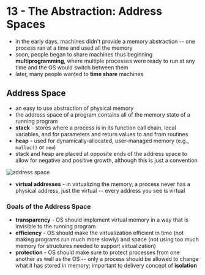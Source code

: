 # 13 - The Abstraction: Address Spaces
- in the early days, machines didn't provide a memory abstraction -- one process ran at a time and used all the memory
- soon, people began to share machines thus beginning **multiprogramming**, where multiple processes were ready to run at any time and the OS would switch between them
- later, many people wanted to **time share** machines

## Address Space
- an easy to use abstraction of physical memory
- the address space of a program contains all of the memory state of a running program
- **stack** - stores where a process is in its function call chain, local variables, and for parameters and return values to and from routines
- **heap** - used for dynamically-allocated, user-managed memory (e.g., `malloc()` or `new`)
- stack and heap are placed at opposite ends of the address space to allow for negative and positive growth, although this is just a convention

![address space](address-space.png)

- **virtual addresses** - in virtualizing the memory, a process never has a physical address, just the virtual -- every address you see is virtual

### Goals of the Address Space
- **transparency** - OS should implement virtual memory in a way that is invisible to the running program
- **efficiency** - OS should make the virtualization efficient in time (not making programs run much more slowly) and space (not using too much memory for structures needed to support virtualization)
- **protection** - OS should make sure to protect processes from one another as well as the OS -- only a process should be allowed to change what it has stored in memory; important to delivery concept of **isolation**
